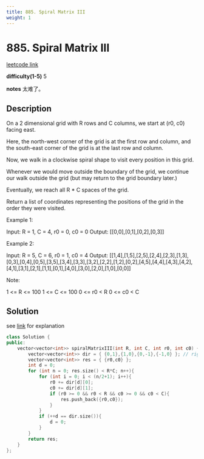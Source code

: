 ```yaml
---
title: 885. Spiral Matrix III
weight: 1
---
```

# 885. Spiral Matrix III
[leetcode link](https://leetcode.com/problems/spiral-matrix-iii/)

**difficulty(1-5)** 
5

**notes** 
太难了。

## Description
On a 2 dimensional grid with R rows and C columns, we start at (r0, c0) facing east.

Here, the north-west corner of the grid is at the first row and column, and the south-east corner of the grid is at the last row and column.

Now, we walk in a clockwise spiral shape to visit every position in this grid. 

Whenever we would move outside the boundary of the grid, we continue our walk outside the grid (but may return to the grid boundary later.) 

Eventually, we reach all R * C spaces of the grid.

Return a list of coordinates representing the positions of the grid in the order they were visited.

 

Example 1:

Input: R = 1, C = 4, r0 = 0, c0 = 0
Output: [[0,0],[0,1],[0,2],[0,3]]


 

Example 2:

Input: R = 5, C = 6, r0 = 1, c0 = 4
Output: [[1,4],[1,5],[2,5],[2,4],[2,3],[1,3],[0,3],[0,4],[0,5],[3,5],[3,4],[3,3],[3,2],[2,2],[1,2],[0,2],[4,5],[4,4],[4,3],[4,2],[4,1],[3,1],[2,1],[1,1],[0,1],[4,0],[3,0],[2,0],[1,0],[0,0]]


 

Note:

1 <= R <= 100
1 <= C <= 100
0 <= r0 < R
0 <= c0 < C

## Solution

see [link](https://leetcode.com/problems/spiral-matrix-iii/discuss/158970/C%2B%2BJavaPython-112233-Steps) for explanation

```c++
class Solution {
public:
    vector<vector<int>> spiralMatrixIII(int R, int C, int r0, int c0) {
        vector<vector<int>> dir = { {0,1},{1,0},{0,-1},{-1,0} }; // right, down, left, up (in order)
        vector<vector<int>> res = { {r0,c0} };
        int d = 0;
        for (int n = 0; res.size() < R*C; n++){
            for (int i = 0; i < (n/2+1); i++){
                r0 += dir[d][0];
                c0 += dir[d][1];
                if (r0 >= 0 && r0 < R && c0 >= 0 && c0 < C){
                    res.push_back({r0,c0});
                }
            }
            if (++d == dir.size()){
                d = 0;
            }
        }
        return res;
    }
};
``` 


